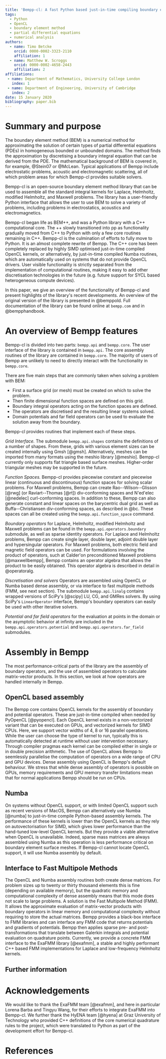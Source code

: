 ```yaml
---
title: 'Bempp-cl: A fast Python based just-in-time compiling boundary element library. '
tags:
  - Python
  - OpenCL
  - boundary element method
  - partial differential equations
  - numerical analysis
authors:
  - name: Timo Betcke
    orcid: 0000-0002-3323-2110
    affiliation: 1
  - name: Matthew W. Scroggs
    orcid: 0000-0002-4658-2443
    affiliation: 2
affiliations:
 - name: Department of Mathematics, University College London
   index: 1
 - name: Department of Engineering, University of Cambridge
   index: 2
date: 15 January 2020
bibliography: paper.bib
---
```


# Summary and purpose

The boundary element method (BEM) is a numerical method for approximating the solution of certain types of partial differential equations (PDEs) in homogeneous bounded or unbounded domains.
The method finds the approximation by discretising a boundary integral equation that can be derived from the PDE. The mathematical
background of BEM is covered in, for example, @Stein07 or @McLean. Typical applications of Bempp include electrostatic problems, acoustic and electromagnetic scattering, all of which problem areas for which Bempp-cl provides suitable solvers.

Bempp-cl is an open-source boundary element method library that can be used to assemble all the standard integral kernels for
Laplace, Helmholtz, modified Helmholtz, and Maxwell problems. The library has a user-friendly Python interface that allows the
user to use BEM to solve a variety of problems, including problems in electrostatics, acoustics and electromagnetics.

Bempp-cl began life as BEM++, and was a Python library with a C++ computational core. The ++ slowly transitioned into pp as
functionality gradually moved from C++ to Python with only a few core routines remaining in C++. Bempp-cl is the culmination of efforts to
fully move to Python. It is an almost complete rewrite of Bempp. The C++ core has been completely replaced by highly SIMD optimised just-in-time compiled OpenCL kernels, or alternatively, by just-in-time compiled Numba routines, which are automatically used on systems that do not provide OpenCL drivers. User visible functionality is strictly separated from the implementation of computational routines, making it easy to add other discretisation technologies in the future (e.g. future support for SYCL based heterogeneous compute devices).

In this paper, we give an overview of the functionality of Bempp-cl and present highlights of the library's recent developments.
An overview of the original version of the library is presented in @bemppold. Full documentation of the library can be found
online at ``bempp.com`` and in @bempphandbook.

# An overview of Bempp features

Bempp-cl is divided into two parts: `bempp.api` and `bempp.core`.
The user interface of the library is contained in `bempp.api`.
The core assembly routines of the library are contained in `bempp.core`. The majority of users of Bempp are unlikely to need
to directly interact with the functionality in `bempp.core`.

There are five main steps that are commonly taken when solving a problem with BEM:

- First a surface grid (or mesh) must be created on which to solve the problem.
- Then finite dimensional function spaces are defined on this grid.
- Boundary integral operators acting on the function spaces are defined.
- The operators are discretised and the resulting linear systems solved.
- Domain potentials and far field operators can be used to evaluate the solution away from the boundary.

Bempp-cl provides routines that implement each of these steps.

*Grid Interface.* The submodule `bempp.api.shapes` contains the definitions of a number of shapes. From these, grids with various element
sizes can be created internally using Gmsh [@gmsh]. Alternatively, meshes can be imported from many formats using the
meshio library [@meshio]. Bempp-cl currently only supports flat triangle based surface meshes. Higher-order triangular meshes may be supported
in the future.

*Function Spaces.* Bempp-cl provides piecewise constant and piecewise linear (continuous and discontinuous) function spaces for solving scalar problems.
For Maxwell problems, Bempp can create Rao--Wilson--Glisson [@rwg] (or Raviart--Thomas [@rt]) div-conforming spaces and
N\'ed\'elec [@nedelec] curl-conforming spaces. In addition to these, Bempp can also generate constant and linear spaces on the
barycentric dual grid as well as Buffa--Christiansen div-conforming spaces, as described in @bc. These spaces can all be
created using the `bempp.api.function_space` command.

*Boundary operators* for Laplace, Helmholtz, modified Helmholtz and Maxwell problems can be found in the `bempp.api.operators.boundary`
submodule, as well as sparse identity operators. For Laplace and Helmholtz problems, Bempp can create single layer, double layer,
adjoint double layer and hypersingular operators. For Maxwell problems, both electric field and magnetic field operators can be used.
For formulations involving the product of operators, such at Calder\'on preconditioned Maxwell problems [@maxwellbempp], Bempp
contains an operator algebra that allows the product to be easily obtained. This operator algebra is described in detail in @operatoralg.

  *Discretisation and solvers* Operators are assembled using OpenCL or Numba based dense assembly, or via interface to fast multipole methods (FMM, see next section). The submodule `bempp.api.linalg` contains wrapped versions of SciPy's [@scipy] LU, CG, and GMRes solvers. By using SciPy's `LinearOperator`
interface, Bempp's boundary operators can easily be used with other iterative solvers.

*Potential and far field operators* for the evaluation at points in the domain or the asymptotic behavior at infinity are included in the `bempp.api.operators.potential` and `bempp.api.operators.far_field` submodules. 

# Assembly in Bempp
The most performance-critical parts of the library are the assembly of boundary operators, and the use of assembled operators to calculate matrix-vector
products. In this section, we look at how operators are handled internally in Bempp.

## OpenCL based assembly
The Bempp core contains OpenCL kernels for the assembly of boundary and potential operators. These are just-in-time compiled when needed by
PyOpenCL [@pyopencl]. Each OpenCL kernel exists in a non-vectorized variant that can be executed on GPUs, and vectorized kernels for SIMD CPUs. Here, we support vector widths of 4, 8 or 16 parallel operations. While the user can choose the type of kernel to run, typically this is automatically detected at runtime without user intervention necessary. Through compiler pragmas each kernel can be compiled either in single or in double precision arithmetic.
The use of OpenCL allows Bempp to seemlessly parallelise the computation of operators on a wide range of CPU and GPU devices.
Dense assembly using OpenCL is Bempp's default behaviour. We stress that while dense assembly of operators is possible on GPUs, memory requirements and GPU memory transfer limitations mean that for normal applications Bempp should be run on CPUs.

## Numba
On systems without OpenCL support, or with limited OpenCL support such as recent versions of MacOS, Bempp can alternatively use Numba [@numba]
to just-in-time compile Python-based assembly kernels. The performance of these kernels is lower than the OpenCL kernels as they rely on autovectorisation for SIMD, which gives lower performance than the hand-tuned low-level OpenCL kernels. But they provide a viable alternative when OpenCL is unavailable. Indeed, sparse mass matrices are always assembled using Numba as this operation is less performance critical on boundary element surface meshes. If Bempp-cl cannot locate OpenCL support, it will use Numba assembly by default. 

## Interface to Fast Multipole Methods
The OpenCL and Numba assembly routines both create dense matrices. For problem sizes up to twenty or thirty thousand elements this is fine (depending on available memory), but the quadratic memory and computational complexity of dense assembly means that this mode does not scale to large problems. A solution is the Fast Multipole Method (FMM). It allows the approximate evaluation of matrix-vector products with boundary operators in linear memory and computational complexity without requiring to store the actual matrices. Bempp provides a black-box interface to FMM libraries and can interface any FMM code that returns potentials and gradients of potentials. Bempp then applies sparse pre- and post-transformations that translate between Galerkin integrals and potential evaluation on quadrature points. Currently, we provide a concrete FMM interface to the ExaFMM library [@exafmm], a stable and highly performant C++ based FMM implementations for Laplace and low-frequency Helmholtz kernels. 

## Further information

# Acknowledgements
We would like to thank the ExaFMM team [@exafmm], and here in particular Lorena Barba and Tingyu Wang, for their efforts to integrate ExaFMM into Bempp-cl. We further thank the HyENA team [@hyena] at Graz University of Technology who provided C++ definitions of the core numerical quadrature rules to the project, which were translated to Python as part of the development effort for Bempp-cl.
    
# References
